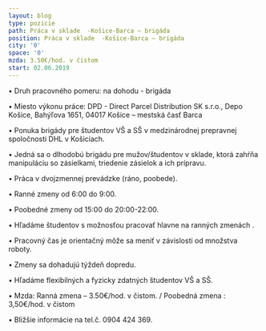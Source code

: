 ```yaml
---
layout: blog
type: pozicie
path: Práca v sklade  -Košice-Barca – brigáda
position: Práca v sklade  -Košice-Barca – brigáda
city: '0'
space: '0'
mzda: 3.50€/hod. v čistom
start: 02.06.2019
---
```

•	Druh pracovného pomeru: na dohodu - brigáda

•	Miesto výkonu práce: DPD - Direct Parcel Distribution SK s.r.o., Depo Košice, Bahýľova 1651, 04017 Košice – mestská časť Barca

•	Ponuka brigády pre študentov VŠ a SŠ v medzinárodnej prepravnej spoločnosti DHL v Košiciach.

•	Jedná sa o dlhodobú brigádu pre mužov/študentov v sklade, ktorá zahŕňa manipuláciu so zásielkami, triedenie zásielok a ich prípravu.

•	Práca v dvojzmennej prevádzke (ráno, poobede).

•	Ranné zmeny od 6:00 do 9:00.

•	Poobedné zmeny od 15:00 do 20:00-22:00.

•	Hľadáme študentov s možnosťou pracovať hlavne na ranných zmenách .

•	Pracovný čas je orientačný môže sa meniť v závislosti od množstva roboty.

•	Zmeny sa dohadujú týždeň dopredu.

•	Hľadáme flexibilných a fyzicky zdatných študentov VŠ a SŠ.

•	Mzda: Ranná zmena – 3.50€/hod. v čistom. / Poobedná zmena : 3,50€/hod. v čistom

•	Bližšie informácie na tel.č. 0904 424 369.
